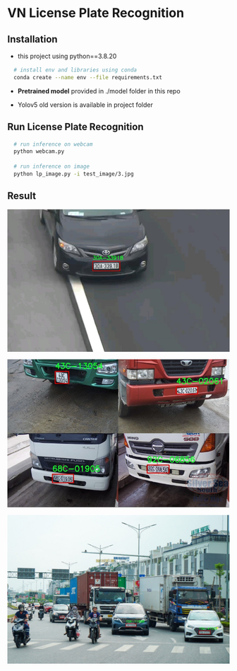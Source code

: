 # VN License Plate Recognition

## Installation
- this project using python==3.8.20
```bash
  # install env and libraries using conda
  conda create --name env --file requirements.txt
```

- **Pretrained model** provided in ./model folder in this repo 

- Yolov5 old version is available in project folder

## Run License Plate Recognition

```bash
  # run inference on webcam
  python webcam.py 

  # run inference on image
  python lp_image.py -i test_image/3.jpg
```

## Result
![Demo 1](result/test1.jpg)

![Demo 2](result/test2.jpg)

![Demo 3](result/test3.jpg)



